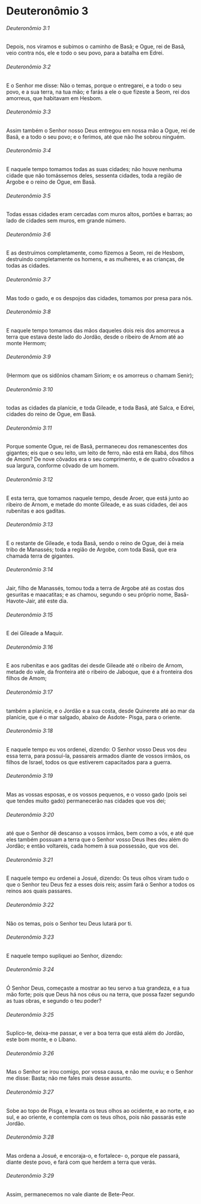 # Deuteronômio 3

###### Deuteronômio 3:1

Depois, nos viramos e subimos o caminho de Basã; e Ogue, rei de Basã, veio contra nós, ele e todo o seu povo, para a batalha em Edrei.

###### Deuteronômio 3:2

E o Senhor me disse: Não o temas, porque o entregarei, e a todo o seu povo, e a sua terra, na tua mão; e farás a ele o que fizeste a Seom, rei dos amorreus, que habitavam em Hesbom.

###### Deuteronômio 3:3

Assim também o Senhor nosso Deus entregou em nossa mão a Ogue, rei de Basã, e a todo o seu povo; e o ferimos, até que não lhe sobrou ninguém.

###### Deuteronômio 3:4

E naquele tempo tomamos todas as suas cidades; não houve nenhuma cidade que não tomássemos deles, sessenta cidades, toda a região de Argobe e o reino de Ogue, em Basã.

###### Deuteronômio 3:5

Todas essas cidades eram cercadas com muros altos, portões e barras; ao lado de cidades sem muros, em grande número.

###### Deuteronômio 3:6

E as destruímos completamente, como fizemos a Seom, rei de Hesbom, destruindo completamente os homens, e as mulheres, e as crianças, de todas as cidades.

###### Deuteronômio 3:7

Mas todo o gado, e os despojos das cidades, tomamos por presa para nós.

###### Deuteronômio 3:8

E naquele tempo tomamos das mãos daqueles dois reis dos amorreus a terra que estava deste lado do Jordão, desde o ribeiro de Arnom até ao monte Hermom;

###### Deuteronômio 3:9

(Hermom que os sidônios chamam Siriom; e os amorreus o chamam Senir);

###### Deuteronômio 3:10

todas as cidades da planície, e toda Gileade, e toda Basã, até Salca, e Edrei, cidades do reino de Ogue, em Basã.

###### Deuteronômio 3:11

Porque somente Ogue, rei de Basã, permaneceu dos remanescentes dos gigantes; eis que o seu leito, um leito de ferro, não está em Rabá, dos filhos de Amom? De nove côvados era o seu comprimento, e de quatro côvados a sua largura, conforme côvado de um homem.

###### Deuteronômio 3:12

E esta terra, que tomamos naquele tempo, desde Aroer, que está junto ao ribeiro de Arnom, e metade do monte Gileade, e as suas cidades, dei aos rubenitas e aos gaditas.

###### Deuteronômio 3:13

E o restante de Gileade, e toda Basã, sendo o reino de Ogue, dei à meia tribo de Manassés; toda a região de Argobe, com toda Basã, que era chamada terra de gigantes.

###### Deuteronômio 3:14

Jair, filho de Manassés, tomou toda a terra de Argobe até as costas dos gesuritas e maacatitas; e as chamou, segundo o seu próprio nome, Basã-Havote-Jair, até este dia.

###### Deuteronômio 3:15

E dei Gileade a Maquir.

###### Deuteronômio 3:16

E aos rubenitas e aos gaditas dei desde Gileade até o ribeiro de Arnom, metade do vale, da fronteira até o ribeiro de Jaboque, que é a fronteira dos filhos de Amom;

###### Deuteronômio 3:17

também a planície, e o Jordão e a sua costa, desde Quinerete até ao mar da planície, que é o mar salgado, abaixo de Asdote- Pisga, para o oriente.

###### Deuteronômio 3:18

E naquele tempo eu vos ordenei, dizendo: O Senhor vosso Deus vos deu essa terra, para possuí-la, passareis armados diante de vossos irmãos, os filhos de Israel, todos os que estiverem capacitados para a guerra.

###### Deuteronômio 3:19

Mas as vossas esposas, e os vossos pequenos, e o vosso gado (pois sei que tendes muito gado) permanecerão nas cidades que vos dei;

###### Deuteronômio 3:20

até que o Senhor dê descanso a vossos irmãos, bem como a vós, e até que eles também possuam a terra que o Senhor vosso Deus lhes deu além do Jordão; e então voltareis, cada homem à sua possessão, que vos dei.

###### Deuteronômio 3:21

E naquele tempo eu ordenei a Josué, dizendo: Os teus olhos viram tudo o que o Senhor teu Deus fez a esses dois reis; assim fará o Senhor a todos os reinos aos quais passares.

###### Deuteronômio 3:22

Não os temas, pois o Senhor teu Deus lutará por ti.

###### Deuteronômio 3:23

E naquele tempo supliquei ao Senhor, dizendo:

###### Deuteronômio 3:24

Ó Senhor Deus, começaste a mostrar ao teu servo a tua grandeza, e a tua mão forte; pois que Deus há nos céus ou na terra, que possa fazer segundo as tuas obras, e segundo o teu poder?

###### Deuteronômio 3:25

Suplico-te, deixa-me passar, e ver a boa terra que está além do Jordão, este bom monte, e o Líbano.

###### Deuteronômio 3:26

Mas o Senhor se irou comigo, por vossa causa, e não me ouviu; e o Senhor me disse: Basta; não me fales mais desse assunto.

###### Deuteronômio 3:27

Sobe ao topo de Pisga, e levanta os teus olhos ao ocidente, e ao norte, e ao sul, e ao oriente, e contempla com os teus olhos, pois não passarás este Jordão.

###### Deuteronômio 3:28

Mas ordena a Josué, e encoraja-o, e fortalece- o, porque ele passará, diante deste povo, e fará com que herdem a terra que verás.

###### Deuteronômio 3:29

Assim, permanecemos no vale diante de Bete-Peor.

